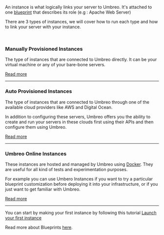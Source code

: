 An instance is what logically links your server to Umbreo. It's attached to one [blueprint](/core-concepts/blueprints) that describes its role (e.g : Apache Web Server)

There are 3 types of instances, we will cover how to run each type and how to link your server with your instance.

<br />

### Manually Provisioned Instances
The type of instances that are connected to Umbreo directly. It can be your virtual machine or any of your bare-bone servers.

[Read more](/automating-deployments/manually-provisioned/)

-----
### Auto Provisioned Instances
The type of instances that are connected to Umbreo through one of the available cloud providers like AWS and Digital Ocean.

In addition to configuring these servers, Umbreo offers you the ability to create and run your servers in these clouds first using their APIs and then configure them using Umbreo.

[Read more](/automating-deployments/auto-provisioned/)

-----
### Umbreo Online Instances
These instances are hosted and managed by Umbreo using <a href="https://www.docker.com" target="_blank">Docker</a>. They are useful for all kind of tests and experimentation purposes.

For example you can use Umbero Instances if you want to try a particular blueprint customization before deploying it into your infrastructure, or if you just want to get familiar with Umbreo.

[Read more](/automating-deployments/test-instance/)

-----
You can start by making your first instance by following this tutorial [Launch your first instance](/getting-started/launch-first-instance)

Read more about Blueprints [here](/core-concepts/blueprints).


